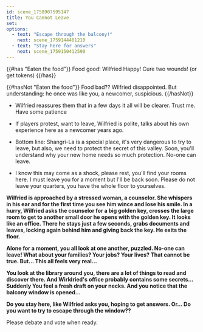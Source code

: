 ```yaml
---
id: scene_1758907595147
title: You Cannot Leave
set:
options:
  - text: "Escape through the balcony!"
    next: scene_1759144401210
  - text: "Stay here for answers"
    next: scene_1759150412590
---
```


{{#has "Eaten the food"}}
  Food good! Wilfried Happy! Cure two wounds! (or get tokens)
{{/has}}

{{#hasNot "Eaten the food"}}
 Food bad?? Wilfried disappointed. But understanding: he once was like you, a newcomer, suspicious. 
{{/hasNot}}

- Wilfried reassures them that in a few days it all will be clearer. Trust me. Have some patience

- If players protest, want to leave, Wilfried is polite, talks about his own experience here as a newcomer years ago. 

- Bottom line: Shangri-La is a special place, it's very dangerous to try to leave, but also, we need to protect the secret of this valley. Soon, you'll understand why your new home needs so much protection. No-one can leave.

- I know this may come as a shock, please rest, you'll find your rooms here. I must leave you for a moment but I'll be back soon. Please do not leave your quarters, you have the whole floor to yourselves.

**Wilfried is approached by a stressed woman, a counselor. She whispers in his ear and for the first time you see him wince and lose his smile. In a hurry, Wilfried asks the counselor for a big golden key, crosses the large room to get to another small door he opens with the golden key. It looks like an office. There he stays just a few seconds, grabs documents and leaves, locking again behind him and giving back the key. He exits the floor.**

**Alone for a moment, you all look at one another, puzzled. No-one can leave! What about your families? Your jobs? Your lives? That cannot be true. But... This all feels very real...**

**You look at the library around you, there are a lot of things to read and discover there. And Wirldried's office probably contains some secrets... Suddenly You feel a fresh draft on your necks. And you notice that the balcony window is opened...**

**Do you stay here, like Wilfried asks you, hoping to get answers. Or... Do you want to try to escape through the window??**

Please debate and vote when ready.